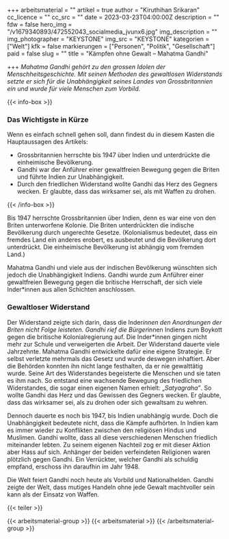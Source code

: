 +++
arbeitsmaterial = ""
artikel = true
author = "Kiruthihan Srikaran"
cc_licence = ""
cc_src = ""
date = 2023-03-23T04:00:00Z
description = ""
fdw = false
hero_img = "/v1679340893/472552043_socialmedia_jvunx6.jpg"
img_description = ""
img_photographer = "KEYSTONE"
img_src = "KEYSTONE"
kategorien = ["Welt"]
kfk = false
markierungen = ["Personen", "Politik", "Gesellschaft"]
paid = false
slug = ""
title = "Kämpfen ohne Gewalt – Mahatma Gandhi"

+++
_Mahatma Gandhi gehört zu den grossen Idolen der Menschheitsgeschichte. Mit seinen Methoden des gewaltlosen Widerstands setzte er sich für die Unabhängigkeit seines Landes von Grossbritannien ein und wurde für viele Menschen zum Vorbild._

{{< info-box >}} <h3>Das Wichtigste in Kürze</h3>

<p>Wenn es einfach schnell gehen soll, dann findest du in diesem Kasten die Hauptaussagen des Artikels:</p>

<ul>

<li>Grossbritannien herrschte bis 1947 über Indien und unterdrückte die einheimische Bevölkerung.</li>

<li>Gandhi war der Anführer einer gewaltfreien Bewegung gegen die Briten und führte Indien zur Unabhängigkeit.</li>

<li>Durch den friedlichen Widerstand wollte Gandhi das Herz des Gegners wecken. Er glaubte, dass das wirksamer sei, als mit Waffen zu drohen.</li>

</ul> {{< /info-box >}}

Bis 1947 herrschte Grossbritannien über Indien, denn es war eine von den Briten unterworfene Kolonie. Die Briten unterdrückten die indische Bevölkerung durch ungerechte Gesetze. (Kolonialismus bedeutet, dass ein fremdes Land ein anderes erobert, es ausbeutet und die Bevölkerung dort unterdrückt. Die einheimische Bevölkerung ist abhängig vom fremden Land.)

Mahatma Gandhi und viele aus der indischen Bevölkerung wünschten sich jedoch die Unabhängigkeit Indiens. Gandhi wurde zum Anführer einer gewaltfreien Bewegung gegen die britische Herrschaft, der sich viele Inder*innen aus allen Schichten anschlossen.

### Gewaltloser Widerstand

Der Widerstand zeigte sich darin, dass die Inder*innen den Anordnungen der Briten nicht Folge leisteten. Gandhi rief die Bürger*innen Indiens zum Boykott gegen die britische Kolonialregierung auf. Die Inder*innen gingen nicht mehr zur Schule und verweigerten die Arbeit. Der Widerstand dauerte viele Jahrzehnte. Mahatma Gandhi entwickelte dafür eine eigene Strategie. Er selbst verletzte mehrmals das Gesetz und wurde deswegen inhaftiert. Aber die Behörden konnten ihn nicht lange festhalten, da er nie gewalttätig wurde. Seine Art des Widerstandes begeisterte die Menschen und sie taten es ihm nach. So entstand eine wachsende Bewegung des friedlichen Widerstandes, die sogar einen eigenen Namen erhielt: „_Satyagraha”_. So wollte Gandhi das Herz und das Gewissen des Gegners wecken. Er glaubte, dass das wirksamer sei, als zu drohen oder sich gewaltsam zu wehren.

Dennoch dauerte es noch bis 1947, bis Indien unabhängig wurde. Doch die Unabhängigkeit bedeutete nicht, dass die Kämpfe aufhörten. In Indien kam es immer wieder zu Konflikten zwischen den religiösen Hindus und Muslimen. Gandhi wollte, dass all diese verschiedenen Menschen friedlich miteinander lebten. Zu seinem eigenen Nachteil zog er mit dieser Aktion aber Hass auf sich. Anhänger der beiden verfeindeten Religionen waren plötzlich gegen Gandhi. Ein Verrückter, welcher Gandhi als schuldig empfand, erschoss ihn daraufhin im Jahr 1948.

Die Welt feiert Gandhi noch heute als Vorbild und Nationalhelden. Gandhi zeigte der Welt, dass mutiges Handeln ohne jede Gewalt machtvoller sein kann als der Einsatz von Waffen.

{{< teiler >}}

{{< arbeitsmaterial-group >}} {{< arbeitsmaterial >}} {{< /arbeitsmaterial-group >}}